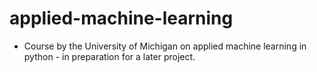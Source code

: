 # applied-machine-learning

- Course by the University of Michigan on applied machine learning in python - in preparation for a later project.
